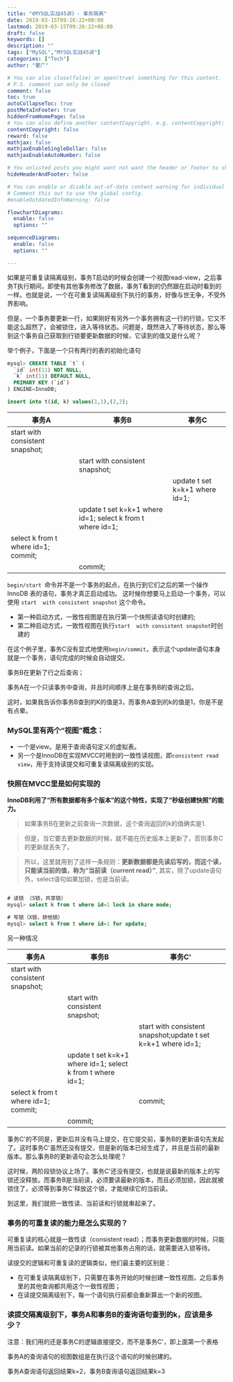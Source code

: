 ```yaml
---
title: "《MYSQL实战45讲》- 事务隔离"
date: 2019-03-15T09:26:22+08:00
lastmod: 2019-03-15T09:26:22+08:00
draft: false
keywords: []
description: ""
tags: ["MySQL","MYSQL实战45讲"]
categories: ["Tech"]
author: "瞿广"

# You can also close(false) or open(true) something for this content.
# P.S. comment can only be closed
comment: false
toc: true
autoCollapseToc: true
postMetaInFooter: true
hiddenFromHomePage: false
# You can also define another contentCopyright. e.g. contentCopyright: "This is another copyright."
contentCopyright: false
reward: false
mathjax: false
mathjaxEnableSingleDollar: false
mathjaxEnableAutoNumber: false

# You unlisted posts you might want not want the header or footer to show
hideHeaderAndFooter: false

# You can enable or disable out-of-date content warning for individual post.
# Comment this out to use the global config.
#enableOutdatedInfoWarning: false

flowchartDiagrams:
  enable: false
  options: ""

sequenceDiagrams: 
  enable: false
  options: ""

---
```


如果是可重复读隔离级别，事务T启动的时候会创建一个视图read-view，之后事务T执行期间，即使有其他事务修改了数据，事务T看到的仍然跟在启动时看到的一样。也就是说，一个在可重复读隔离级别下执行的事务，好像与世无争，不受外界影响。

但是，一个事务要更新一行，如果刚好有另外一个事务拥有这一行的行锁，它又不能这么超然了，会被锁住，进入等待状态。问题是，既然进入了等待状态，那么等到这个事务自己获取到行锁要更新数据的时候，它读到的值又是什么呢？

<!--more-->

举个例子，下面是一个只有两行的表的初始化语句

```sql
mysql> CREATE TABLE `t` (
  `id` int(11) NOT NULL,
  `k` int(11) DEFAULT NULL,
  PRIMARY KEY (`id`)
) ENGINE=InnoDB;

insert into t(id, k) values(1,1),(2,2);

```

|事务A|事务B|事务C|
| --- | --- | --- |
|start  with consistent snapshot;||
| | start  with consistent snapshot;||
|||update t set k=k+1 where id=1;|
||update t set k=k+1 where id=1; select k from t where id=1;||
|select k from t where id=1; commit;|||
||commit;||

`begin/start `命令并不是一个事务的起点，在执行到它们之后的第一个操作 InnoDB 表的语句，事务才真正启动成功。 这时候你想要马上启动一个事务，可以使用 `start  with consistent snapshot` 这个命令。

- 第一种启动方式，一致性视图是在执行第一个快照读语句时创建的;
- 第二种启动方式，一致性视图在执行`start  with consistent snapshot`时创建的

在这个例子里，事务C没有显式地使用`begin/commit`，表示这个update语句本身就是一个事务，语句完成的时候会自动提交。

事务B在更新了行之后查询；

事务A在一个只读事务中查询，并且时间顺序上是在事务B的查询之后。

这时，如果我告诉你事务B查到的K的值是3，而事务A查到的k的值是1，你是不是有点晕。

### MySQL里有两个“视图”概念：

- 一个是view。是用于查询语句定义的虚拟表。
- 另一个是InnoDB在实现MVCC时用到的一致性读视图，即`consistent read view`，用于支持读提交和可重复读隔离级别的实现。

### 快照在MVCC里是如何实现的

**InnoDB利用了“所有数据都有多个版本”的这个特性，实现了“秒级创建快照”的能力。**

> 如果事务B在更新之前查询一次数据，这个查询返回的k的值确实是1.

> 但是，当它要去更新数据的时候，就不能在历史版本上更新了，否则事务C的更新就丢失了。

> 所以，这里就用到了这样一条规则：**更新数据都是先读后写的，而这个读，只能读当前的值，称为“当前读（current read）”**, 其实，除了update语句外，select语句如果加锁，也是当前读。



```sql

# 读锁 （S锁，共享锁）
mysql> select k from t where id=1 lock in share mode;

# 写锁（X锁，排他锁）
mysql> select k from t where id=1 for update;
```

另一种情况

|事务A|事务B|事务C'|
| --- | --- | --- |
|start  with consistent snapshot;||
| | start  with consistent snapshot;||
|||start  with consistent snapshot;update t set k=k+1 where id=1;|
||update t set k=k+1 where id=1; select k from t where id=1;||
|select k from t where id=1; commit;||commit;|
||commit;||

事务C'的不同是，更新后并没有马上提交，在它提交前，事务B的更新语句先发起了。这时事务C'虽然还没有提交，但是新的版本已经生成了，并且是当前的最新版本。那么事务B的更新语句会怎么处理呢？

这时候，两阶段锁协议上场了。事务C'还没有提交，也就是说最新的版本上的写锁还没释放。而事务B是当前读，必须要读最新的版本，而且必须加锁，因此就被锁住了，必须等到事务C'释放这个锁，才能继续它的当前读。

到这里，我们就把一致性读、当前读和行锁就串起来了。

### 事务的可重复读的能力是怎么实现的？

可重复读的核心就是一致性读（consistent read）；而事务更新数据的时候，只能用当前读。如果当前的记录的行锁被其他事务占用的话，就需要进入锁等待。

读提交的逻辑和可重复读的逻辑类似，他们最主要的区别是：

- 在可重复读隔离级别下，只需要在事务开始的时候创建一致性视图，之后事务里的其他查询都共用这个一致性视图；
- 在读提交隔离级别下，每一个语句执行前都会重新算出一个新的视图。


### 读提交隔离级别下，事务A和事务B的查询语句查到的k，应该是多少？

注意：我们用的还是事务C的逻辑直接提交，而不是事务C'，即上面第一个表格

事务A的查询语句的视图数组是在执行这个语句的时候创建的。

事务A查询语句返回结果k=2，事务B查询语句返回结果k=3


